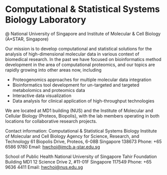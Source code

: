 
# Computational & Statistical Systems Biology Laboratory
@ National University of Singapore and Institute of Molecular & Cell Biology (A*STAR, Singapore)

Our mission is to develop computational and statistical solutions for the analysis of high-dimensional molecular data in various context of biomedical research. In the past we have focused on bioinformatics method development in the area of computational proteomics, and our topics are rapidly growing into other areas now, including

- Proteogenomics approaches for multiple molecular data integration
- Bioinformatics tool development for un-targeted and targeted metabolomics and proteomics data
- Interactive data visualization
- Data analysis for clinical application of high-throughput technologies

We are located at MD1 building (NUS) and the Institute of Molecular and Cellular Biology (Proteos, Biopolis), with the lab members operating in both locations for collaborative research projects.


Contact information:
Computational & Statistical Systems Biology
Institute of Molecular and Cell Biology
Agency for Science, Research, and Technology
61 Biopolis Drive, Proteos, 6-08B
Singapore 138673
Phone: +65 6586 9780
Email: hwchoi@imcb.a-star.edu.sg

School of Public Health
National University of Singapore
Tahir Foundation Building MD1
12 Science Drive 2, #11-01F
Singapore 117549
Phone: +65 9636 4411
Email: hwchoi@nus.edu.sg
